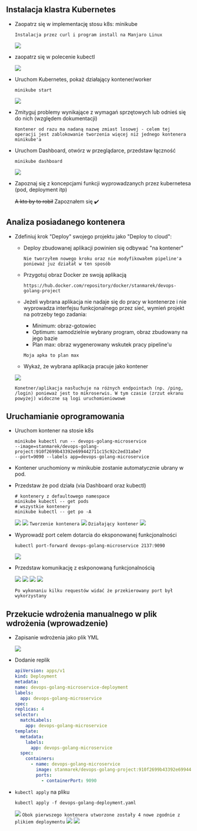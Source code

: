 ## Instalacja klastra Kubernetes

- Zaopatrz się w implementację stosu k8s: minikube

  `Instalacja przez curl i program install na Manjaro Linux`

  ![](screeny/1a.png)

- zaopatrz się w polecenie kubectl

  ![](screeny/1b.png)

- Uruchom Kubernetes, pokaż działający kontener/worker

  ```
  minikube start
  ```

  ![](screeny/1c.png)

- Zmityguj problemy wynikające z wymagań sprzętowych lub odnieś się do nich (względem dokumentacji)

  `Kontener od razu ma nadaną nazwę zmiast losowej - celem tej operacji jest zablokowanie tworzenia więcej niż jednego kontenera minikube'a`

- Uruchom Dashboard, otwórz w przeglądarce, przedstaw łączność

  ```
  minikube dashboard
  ```

  ![](screeny/1d.png)

- Zapoznaj się z koncepcjami funkcji wyprowadzanych przez kubernetesa (pod, deployment itp)

  ~~A kto by to robił~~ Zapoznałem się :heavy_check_mark:

## Analiza posiadanego kontenera

- Zdefiniuj krok "Deploy" swojego projektu jako "Deploy to cloud":

  - Deploy zbudowanej aplikacji powinien się odbywać "na kontener"

    `Nie tworzyłem nowego kroku oraz nie modyfikowałem pipeline'a ponieważ juz działał w ten sposób`

  - Przygotuj obraz Docker ze swoją aplikacją

    `https://hub.docker.com/repository/docker/stanmarek/devops-golang-project`

  - Jeżeli wybrana aplikacja nie nadaje się do pracy w kontenerze i nie wyprowadza interfejsu funkcjonalnego przez sieć, wymień projekt na potrzeby tego zadania:

    - Minimum: obraz-gotowiec
    - Optimum: samodzielnie wybrany program, obraz zbudowany na jego bazie
    - Plan max: obraz wygenerowany wskutek pracy pipeline'u

    `Moja apka to plan max`

  - Wykaż, że wybrana aplikacja pracuje jako kontener

  ![](screeny/2a.png)

  `Konetner/aplikacja nasłuchuje na różnych endpointach (np. /ping, /login) ponieważ jest to mikroserwis. W tym czasie (zrzut ekranu powyżej) widoczne są logi uruchomieniowowe`

## Uruchamianie oprogramowania

- Uruchom kontener na stosie k8s

  ```
  minikube kubectl run -- devops-golang-microservice
  --image=stanmarek/devops-golang-project:910f2699b43392e699442711c15c92c2ed31abe7
  --port=9090 --labels app=devops-golang-microservice
  ```

- Kontener uruchomiony w minikubie zostanie automatycznie ubrany w pod.
- Przedstaw że pod działa (via Dashboard oraz kubectl)

  ```
  # kontenery z defaultowego namespace
  minikube kubectl -- get pods
  # wszystkie kontenery
  minikube kubectl -- get po -A
  ```

  ![](screeny/3a.png)
  ![](screeny/3b.png)
  `Tworzenie kontenera`
  ![](screeny/3c.png)
  `Działający kontener`
  ![](screeny/3cc.png)

- Wyprowadź port celem dotarcia do eksponowanej funkcjonalności

  ```
  kubectl port-forward devops-golang-microservice 2137:9090
  ```

  ![](screeny/3d.png)

- Przedstaw komunikację z eskponowaną funkcjonalnością

  ![](screeny/3e.png)
  ![](screeny/3f.png)
  ![](screeny/3g.png)
  ![](screeny/3h.png)

  `Po wykonaniu kilku requestów widać że przekierowany port był wykorzystany`

## Przekucie wdrożenia manualnego w plik wdrożenia (wprowadzenie)

- Zapisanie wdrożenia jako plik YML

  ![](screeny/4a.png)

- Dodanie replik

  ```yaml
  apiVersion: apps/v1
  kind: Deployment
  metadata:
  name: devops-golang-microservice-deployment
  labels:
    app: devops-golang-microservice
  spec:
  replicas: 4
  selector:
    matchLabels:
      app: devops-golang-microservice
  template:
    metadata:
      labels:
        app: devops-golang-microservice
    spec:
      containers:
        - name: devops-golang-microservice
          image: stanmarek/devops-golang-project:910f2699b43392e699442711c15c92c2ed31abe7
          ports:
            - containerPort: 9090
  ```

- `kubectl apply` na pliku

  ```
  kubectl apply -f devops-golang-deployment.yaml
  ```

  ![](screeny/4b.png)
  `Obok pierwszego kontenera utworzone zostały 4 nowe zgodnie z plikiem deploymentu`
  ![](screeny/4c.png)
  ![](screeny/4d.png)
